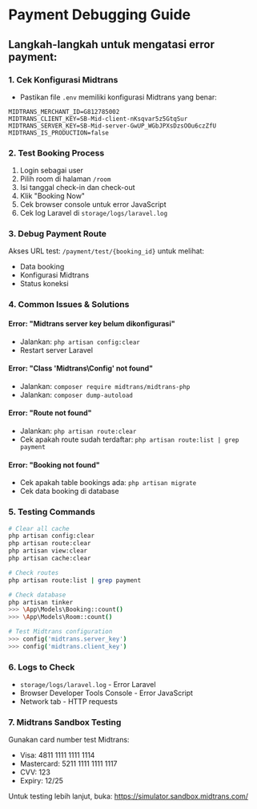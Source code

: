 # Payment Debugging Guide

## Langkah-langkah untuk mengatasi error payment:

### 1. **Cek Konfigurasi Midtrans**
- Pastikan file `.env` memiliki konfigurasi Midtrans yang benar:
```
MIDTRANS_MERCHANT_ID=G812785002
MIDTRANS_CLIENT_KEY=SB-Mid-client-nKsqvar5z5GtqSur
MIDTRANS_SERVER_KEY=SB-Mid-server-GwUP_WGbJPXsDzsOOu6czZfU
MIDTRANS_IS_PRODUCTION=false
```

### 2. **Test Booking Process**
1. Login sebagai user
2. Pilih room di halaman `/room`
3. Isi tanggal check-in dan check-out
4. Klik "Booking Now"
5. Cek browser console untuk error JavaScript
6. Cek log Laravel di `storage/logs/laravel.log`

### 3. **Debug Payment Route**
Akses URL test: `/payment/test/{booking_id}` untuk melihat:
- Data booking
- Konfigurasi Midtrans
- Status koneksi

### 4. **Common Issues & Solutions**

#### Error: "Midtrans server key belum dikonfigurasi"
- Jalankan: `php artisan config:clear`
- Restart server Laravel

#### Error: "Class 'Midtrans\Config' not found"
- Jalankan: `composer require midtrans/midtrans-php`
- Jalankan: `composer dump-autoload`

#### Error: "Route not found"
- Jalankan: `php artisan route:clear`
- Cek apakah route sudah terdaftar: `php artisan route:list | grep payment`

#### Error: "Booking not found"
- Cek apakah table bookings ada: `php artisan migrate`
- Cek data booking di database

### 5. **Testing Commands**
```bash
# Clear all cache
php artisan config:clear
php artisan route:clear
php artisan view:clear
php artisan cache:clear

# Check routes
php artisan route:list | grep payment

# Check database
php artisan tinker
>>> \App\Models\Booking::count()
>>> \App\Models\Room::count()

# Test Midtrans configuration
>>> config('midtrans.server_key')
>>> config('midtrans.client_key')
```

### 6. **Logs to Check**
- `storage/logs/laravel.log` - Error Laravel
- Browser Developer Tools Console - Error JavaScript
- Network tab - HTTP requests

### 7. **Midtrans Sandbox Testing**
Gunakan card number test Midtrans:
- Visa: 4811 1111 1111 1114
- Mastercard: 5211 1111 1111 1117
- CVV: 123
- Expiry: 12/25

Untuk testing lebih lanjut, buka: https://simulator.sandbox.midtrans.com/

